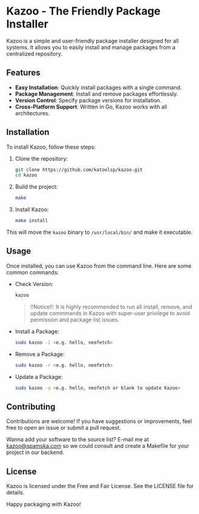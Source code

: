 # Kazoo - The Friendly Package Installer

Kazoo is a simple and user-friendly package installer designed for all systems. It allows you to easily install and manage packages from a centralized repository.

## Features

- **Easy Installation**: Quickly install packages with a single command.
- **Package Management**: Install and remove packages effortlessly.
- **Version Control**: Specify package versions for installation.
- **Cross-Platform Support**: Written in Go, Kazoo works with all architectures.

## Installation

To install Kazoo, follow these steps:

1. Clone the repository:
   ```bash
   git clone https://github.com/katoolsp/kazoo.git
   cd kazoo
   ```
2. Build the project:
   ```bash
   make
   ```
3. Install Kazoo:
   ```bash
   make install
   ```
This will move the `kazoo` binary to `/usr/local/bin/` and make it executable.

## Usage
Once installed, you can use Kazoo from the command line. Here are some common commands:
- Check Version:
  ```bash
  kazoo
  ```
  > !!Notice!!: It is highly recommended to run all install, remove, and update commmands in Kazoo with super-user privilege to avoid permission and package list issues.
- Install a Package:
  ```bash
  sudo kazoo -i <e.g. hello, neofetch>
  ```
- Remove a Package:
  ```bash
  sudo kazoo -r <e.g. hello, neofetch>
  ```
- Update a Package:
  ```bash
  sudo kazoo -u <e.g. hello, neofetch or blank to update Kazoo>
  ```

## Contributing
Contributions are welcome! If you have suggestions or improvements, feel free to open an issue or submit a pull request.

Wanna add your software to the source list? E-mail me at kazoo@spamska.com so we could consult and create a Makefile for your project in our backend.
## License
Kazoo is licensed under the Free and Fair License. See the LICENSE file for details.

Happy packaging with Kazoo!
